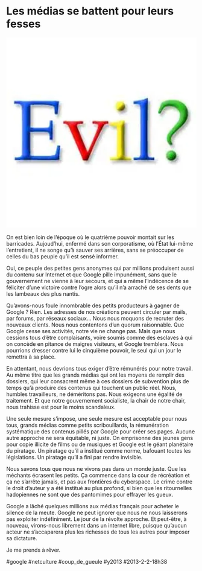 # Les médias se battent pour leurs fesses

![](_i/evil.webp)

On est bien loin de l’époque où le quatrième pouvoir montait sur les barricades. Aujoud’hui, enfermé dans son corporatisme, où l’État lui-même l’entretient, il ne songe qu’à sauver ses arrières, sans se préoccuper de celles du bas peuple qu’il est sensé informer.

Oui, ce peuple des petites gens anonymes qui par millions produisent aussi du contenu sur Internet et que Google pille impunément, sans que le gouvernement ne vienne à leur secours, et qui a même l’indécence de se féliciter d’une victoire contre l’ogre alors qu’il n’a arraché de ses dents que les lambeaux des plus nantis.

Qu’avons-nous foule innombrable des petits producteurs à gagner de Google ? Rien. Les adresses de nos créations peuvent circuler par mails, par forums, par réseaux sociaux… Nous nous moquons de recruter des nouveaux clients. Nous nous contentons d’un quorum raisonnable. Que Google cesse ses activités, notre vie ne change pas. Mais que nous cessions tous d’être complaisants, voire soumis comme des esclaves à qui on concède en pitance de maigres visiteurs, et Google tremblera. Nous pourrions dresser contre lui le cinquième pouvoir, le seul qui un jour le remettra à sa place.

En attentant, nous devrions tous exiger d’être rémunérés pour notre travail. Au même titre que les grands médias qui ont les moyens de remplir des dossiers, qui leur consacrent même à ces dossiers de subvention plus de temps qu’à produire des contenus qui touchent un public réel. Nous, humbles travailleurs, ne déméritons pas. Nous exigeons une égalité de traitement. Et que notre gouvernement socialiste, la chair de notre chair, nous trahisse est pour le moins scandaleux.

Une seule mesure s’impose, une seule mesure est acceptable pour nous tous, grands médias comme petits scribouillards, la rémunération systématique des contenus pillés par Google pour créer ses pages. Aucune autre approche ne sera équitable, ni juste. On emprisonne des jeunes gens pour copie illicite de films ou de musiques et Google est le géant planétaire du piratage. Un piratage qu’il a institué comme norme, bafouant toutes les législations. Un piratage qu’il a fini par rendre invisible.

Nous savons tous que nous ne vivons pas dans un monde juste. Que les méchants écrasent les petits. Ça commence dans la cour de récréation et ça ne s’arrête jamais, et pas aux frontières du cyberspace. Le crime contre le droit d’auteur y a été institué au plus profond, si bien que les ritournelles hadopiennes ne sont que des pantomimes pour effrayer les gueux.

Google a lâché quelques millions aux médias français pour acheter le silence de la meute. Google ne peut ignorer que nous ne nous laisserons pas exploiter indéfiniment. Le jour de la révolte approche. Et peut-être, à nouveau, virons-nous librement dans un internet libre, puisque qu’aucun acteur ne s’accaparera plus les richesses de tous les autres pour imposer sa dictature.

Je me prends à rêver.

#google #netculture #coup_de_gueule #y2013 #2013-2-2-18h38
